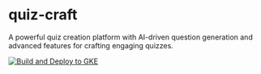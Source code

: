 # quiz-craft
A powerful quiz creation platform with AI-driven question generation and advanced features for crafting engaging quizzes.

[![Build and Deploy to GKE](https://github.com/quiz-craft/quiz-craft/actions/workflows/k8s-deploy.yaml/badge.svg)](https://github.com/quiz-craft/quiz-craft/actions/workflows/k8s-deploy.yaml)

